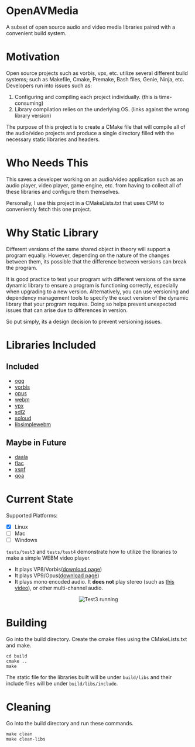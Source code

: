 # OpenAVMedia
A subset of open source audio and video media libraries paired with a convenient build system. 

# Motivation
Open source projects such as vorbis, vpx, etc. utilize several different build systems; such as Makefile, Cmake, Premake, Bash files, Genie, Ninja, etc. Developers run into issues such as:

1. Configuring and compiling each project individually. (this is time-consuming)
2. Library compilation relies on the underlying OS.     (links against the wrong library version)

The purpose of this project is to create a CMake file that will compile all of the audio/video projects and produce a single directory filled with the necessary static libraries and headers.

# Who Needs This
This saves a developer working on an audio/video application such as an audio player, video player, game engine, etc. from having to collect all of these libraries and configure them themselves.

Personally, I use this project in a CMakeLists.txt that uses CPM to conveniently fetch this one project.

# Why Static Library
Different versions of the same shared object in theory will support a program equally. However, depending on the nature of the changes between them, its possible that the difference between versions can break the program.

It is good practice to test your program with different versions of the same dynamic library to ensure a program is functioning correctly, especially when upgrading to a new version. Alternatively, you can use versioning and dependency management tools to specify the exact version of the dynamic library that your program requires. Doing so helps prevent unexpected issues that can arise due to differences in version.

So put simply, its a design decision to prevent versioning issues. 

# Libraries Included
## Included
- [ogg](https://github.com/xiph/ogg)
- [vorbis](https://github.com/xiph/vorbis)
- [opus](https://github.com/xiph/opus)
- [webm](https://github.com/webmproject/libwebm)
- [vpx](https://github.com/webmproject/libvpx)
- [sdl2](https://github.com/libsdl-org/SDL)
- [soloud](https://github.com/jarikomppa/soloud)
- [libsimplewebm](https://github.com/zaps166/libsimplewebm)

## Maybe in Future
- [daala](https://github.com/xiph/daala)
- [flac](https://github.com/xiph/flac)
- [xspf](https://sourceforge.net/projects/libspiff/)
- [qoa](https://github.com/phoboslab/qoa)

# Current State
Supported Platforms:
  - [X] Linux
  - [ ] Mac
  - [ ] Windows

`tests/test3` and `tests/test4` demonstrate how to utilize the libraries to make a simple WEBM video player.
  - It plays VP8/Vorbis([download page](https://commons.wikimedia.org/wiki/File:Big_Buck_Bunny_4K.webm))
  - It plays VP9/Opus([download page](https://commons.wikimedia.org/wiki/File:Charge_-_Blender_Open_Movie-full_movie.webm))
  - It plays mono encoded audio. It **does not** play stereo (such as [this video](https://commons.wikimedia.org/wiki/File:WING_IT!_-_Blender_Open_Movie-full_movie.webm)), or other multi-channel audio.

<p align="center">
<img src="test3_running.gif" alt="Test3 running">
</p>

# Building
Go into the build directory. Create the cmake files using the CMakeLists.txt and make.
```
cd build
cmake ..
make
```
The static file for the libraries built will be under `build/libs` and their include files will be under `build/libs/include`.

# Cleaning
Go into the build directory and run these commands.
```
make clean
make clean-libs
```